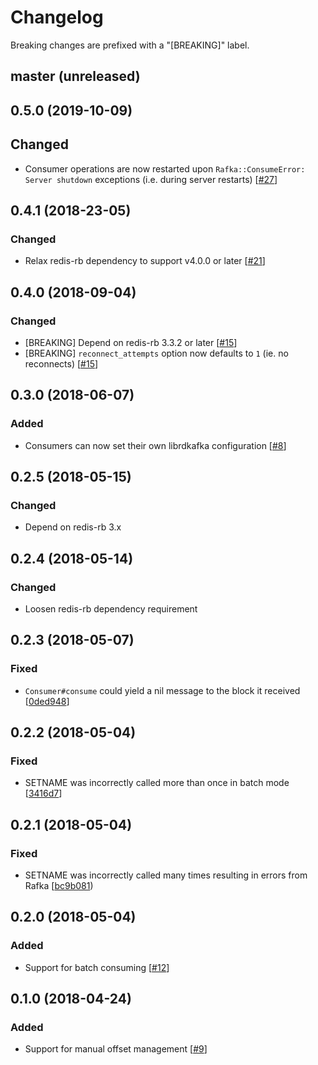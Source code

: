 # Changelog

Breaking changes are prefixed with a "[BREAKING]" label.

## master (unreleased)

## 0.5.0 (2019-10-09)

## Changed

- Consumer operations are now restarted upon `Rafka::ConsumeError: Server shutdown` exceptions (i.e. during server restarts) [[#27](https://github.com/skroutz/rafka-rb/pull/27)]

## 0.4.1 (2018-23-05)

### Changed

- Relax redis-rb dependency to support v4.0.0 or later [[#21](https://github.com/skroutz/rafka-rb/pull/21)]


## 0.4.0 (2018-09-04)

### Changed

- [BREAKING] Depend on redis-rb 3.3.2 or later [[#15](https://github.com/skroutz/rafka-rb/pull/15)]
- [BREAKING] `reconnect_attempts` option now defaults to `1` (ie. no reconnects) [[#15](https://github.com/skroutz/rafka-rb/pull/15)]




## 0.3.0 (2018-06-07)

### Added

- Consumers can now set their own librdkafka configuration [[#8](https://github.com/skroutz/rafka-rb/pull/8)]







## 0.2.5 (2018-05-15)

### Changed

- Depend on redis-rb 3.x


## 0.2.4 (2018-05-14)

### Changed

- Loosen redis-rb dependency requirement




## 0.2.3 (2018-05-07)

### Fixed

- `Consumer#consume` could yield a nil message to the block it received [[0ded948](https://github.com/skroutz/rafka-rb/commit/0ded94821b21d590a6cdf1314f85da56b48a9c40)]




## 0.2.2 (2018-05-04)

### Fixed

- SETNAME was incorrectly called more than once in batch mode [[3416d7](https://github.com/skroutz/rafka-rb/commit/3416d7bbd9f9e36b4e4d7f87f1e51ba2f559caf2)]




## 0.2.1 (2018-05-04)

### Fixed

- SETNAME was incorrectly called many times resulting in errors from Rafka [[bc9b081](https://github.com/skroutz/rafka-rb/commit/bc9b08145f5f1fd98d1badf92190038ab01d0a58))




## 0.2.0 (2018-05-04)

### Added

- Support for batch consuming [[#12](https://github.com/skroutz/rafka-rb/pull/12)]




## 0.1.0 (2018-04-24)

### Added

- Support for manual offset management [[#9](https://github.com/skroutz/rafka-rb/pull/9)]
